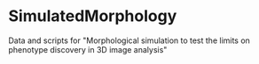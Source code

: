 # SimulatedMorphology

Data and scripts for "Morphological simulation to test the limits on phenotype discovery in 3D image analysis"
